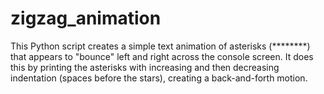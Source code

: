 # zigzag_animation
This Python script creates a simple text animation of asterisks (********) that appears to "bounce" left and right across the console screen. It does this by printing the asterisks with increasing and then decreasing indentation (spaces before the stars), creating a back-and-forth motion.
